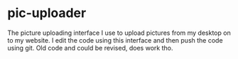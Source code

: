 # pic-uploader
The picture uploading interface I use to upload pictures from my desktop on to my website. I edit the code using this interface and then push the code using git.
Old code and could be revised, does work tho.

